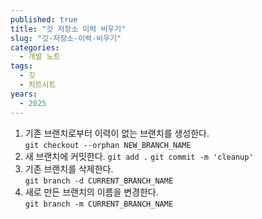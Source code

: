 ```yaml
---
published: true
title: "깃 저장소 이력 비우기"
slug: "깃-저장소-이력-비우기"
categories:
  - 개발 노트
tags:
  - 깃
  - 치트시트
years:
  - 2025
---
```

1. 기존 브랜치로부터 이력이 없는 브랜치를 생성한다.\
   `git checkout --orphan NEW_BRANCH_NAME`
2. 새 브랜치에 커밋한다.
   `git add .`
   `git commit -m 'cleanup'`
3. 기존 브랜치를 삭제한다.\
   `git branch -d CURRENT_BRANCH_NAME`
4. 새로 만든 브랜치의 이름을 변경한다.\
   `git branch -m CURRENT_BRANCH_NAME`
